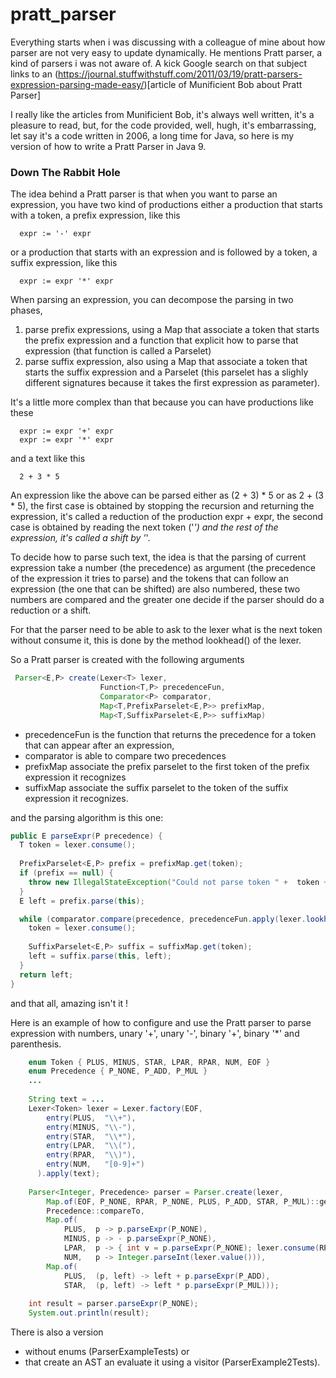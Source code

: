 # pratt_parser

Everything starts when i was discussing with a colleague of mine about how parser are not very easy to update dynamically.
He mentions Pratt parser, a kind of parsers i was not aware of.
A kick Google search on that subject links to an
(https://journal.stuffwithstuff.com/2011/03/19/pratt-parsers-expression-parsing-made-easy/)[article of Munificient Bob about Pratt Parser]

I really like the articles from Munificient Bob, it's always well written, it's a pleasure to read,
but, for the code provided, well, hugh, it's embarrassing, let say it's a code written in 2006,
a long time for Java, so here is my version of how to write a Pratt Parser in Java 9.


### Down The Rabbit Hole
The idea behind a Pratt parser is that when you want to parse an expression, you have two kind of productions
either a production that starts with a token, a prefix expression, like this
```
  expr := '-' expr
``` 
or a production that starts with an expression and is followed by a token, a suffix expression, like this
```
  expr := expr '*' expr
```

When parsing an expression, you can decompose the parsing in two phases,
1) parse prefix expressions, using a Map that associate a token that starts the prefix expression and a function
   that explicit how to parse that expression (that function is called a Parselet)
2) parse suffix expression, also using a Map that associate a token that starts the suffix expression and
   a Parselet (this parselet has a slighly different signatures because it takes the first expression as parameter). 

It's a little more complex than that because you can have productions like these
```
  expr := expr '+' expr
  expr := expr '*' expr
```
and a text like this
```
  2 + 3 * 5
```
An expression like the above can be parsed either as (2 + 3) * 5 or as 2 + (3 * 5),
the first case is obtained by stopping the recursion and returning the expression, it's called a reduction of the production expr + expr,
the second case is obtained by reading the next token ('*') and the rest of the expression, it's called a shift by '*'.

To decide how to parse such text, the idea is that the parsing of current expression take a number (the precedence) as argument
(the precedence of the expression it tries to parse) and the tokens that can follow an expression (the one that can be shifted)
are also numbered, these two numbers are compared and the greater one decide if the parser should do a reduction or a shift.

For that the parser need to be able to ask to the lexer what is the next token without consume it,
this is done by the method lookhead() of the lexer.

So a Pratt parser is created with the following arguments
```java
 Parser<E,P> create(Lexer<T> lexer,
                    Function<T,P> precedenceFun,
                    Comparator<P> comparator,
                    Map<T,PrefixParselet<E,P>> prefixMap,
                    Map<T,SuffixParselet<E,P>> suffixMap)
```

- precedenceFun is the function that returns the precedence for a token that can appear after an expression,
- comparator is able to compare two precedences
- prefixMap associate the prefix parselet to the first token of the prefix expression it recognizes
- suffixMap associate the suffix parselet to the token of the suffix expression it recognizes.

and the parsing algorithm is this one: 
```java
public E parseExpr(P precedence) {
  T token = lexer.consume();
  
  PrefixParselet<E,P> prefix = prefixMap.get(token);
  if (prefix == null) {
    throw new IllegalStateException("Could not parse token " +  token + " of value " + lexer.value());
  }
  E left = prefix.parse(this);

  while (comparator.compare(precedence, precedenceFun.apply(lexer.lookhead())) < 0) {
    token = lexer.consume();
    
    SuffixParselet<E,P> suffix = suffixMap.get(token);
    left = suffix.parse(this, left);
  }
  return left;
}
```
and that all, amazing isn't it !

Here is an example of how to configure and use the Pratt parser to parse expression with
numbers, unary '+', unary '-', binary '+', binary '*' and parenthesis. 

```java
    enum Token { PLUS, MINUS, STAR, LPAR, RPAR, NUM, EOF }
    enum Precedence { P_NONE, P_ADD, P_MUL }
    ...
    
    String text = ...
    Lexer<Token> lexer = Lexer.factory(EOF,
        entry(PLUS,  "\\+"),
        entry(MINUS, "\\-"),
        entry(STAR,  "\\*"),
        entry(LPAR,  "\\("),
        entry(RPAR,  "\\)"),
        entry(NUM,   "[0-9]+")
      ).apply(text);
    
    Parser<Integer, Precedence> parser = Parser.create(lexer, 
        Map.of(EOF, P_NONE, RPAR, P_NONE, PLUS, P_ADD, STAR, P_MUL)::get,
        Precedence::compareTo,
        Map.of(
            PLUS,  p -> p.parseExpr(P_NONE),
            MINUS, p -> - p.parseExpr(P_NONE),
            LPAR,  p -> { int v = p.parseExpr(P_NONE); lexer.consume(RPAR); return v; }, 
            NUM,   p -> Integer.parseInt(lexer.value())),
        Map.of(
            PLUS,  (p, left) -> left + p.parseExpr(P_ADD),
            STAR,  (p, left) -> left * p.parseExpr(P_MUL)));
    
    int result = parser.parseExpr(P_NONE);
    System.out.println(result);
```

There is also a version
- without enums (ParserExampleTests) or
- that create an AST an evaluate it using a visitor (ParserExample2Tests).

